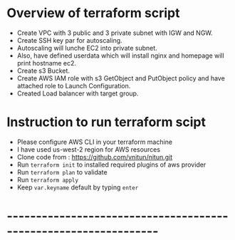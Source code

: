 # Overview of terraform script

 - Create VPC with 3 public and 3 private subnet with IGW and NGW.
 - Create SSH key par for autoscaling.
 - Autoscaling will lunche  EC2 into private subnet.
 - Also, have defined userdata which will install nginx and homepage will print hostname ec2.
 - Create s3 Bucket.
 - Create AWS IAM role with s3 GetObject and PutObject policy and have attached role to Launch Configuration.
 - Created Load balancer with target group.


 # Instruction to run terraform scipt 

 - Please configure AWS CLI in your terraform machine
 - I have used us-west-2 region for AWS resources
 - Clone code from : https://github.com/vnitun/nitun.git
 - Run `terraform init` to installed required plugins of aws provider
 - Run `terraform plan` to validate 
 - Run `terraform apply`
 - Keep `var.keyname`  default by typing `enter`

 # ---------------------------------------------------------------- #
